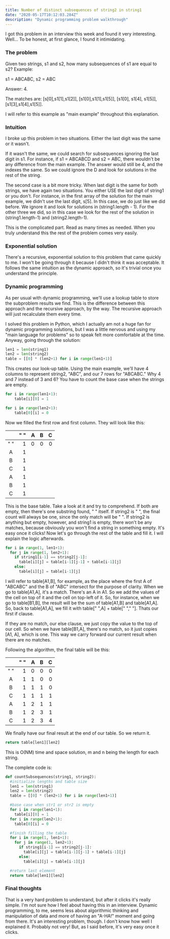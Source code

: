 ```yaml
---
title: Number of distinct subsequences of string2 in string1
date: "2020-05-17T10:12:03.284Z"
description: "Dynamic programming problem walkthrough"
---
```



<p>I got this problem in an interview this week and found it very interesting. Well... To be honest, at first glance, I found it intimidating.

<h3>The problem</h3>
<p>Given two strings, s1 and s2, how many subsequences of s1 are equal to s2? Example:</p>
<p>s1 = ABCABC, s2 = ABC

Answer: 4.

The matches are: [s[0],s1[1],s1[2]], [s1[0],s1[1],s1[5]], [s1[0], s1[4], s1[5]], [s1[3],s1[4],s1[5]].</p>
<p>I will refer to this example as "main example" throughout this explanation.</p>


<h3>Intuition</h3>
<p>I broke up this problem in two situations. Either the last digit was the same or it wasn't.</p>
<p>If it wasn't the same, we could search for subsequences ignoring the last digit in s1. For instance, if s1 = ABCABCD and s2 = ABC, there wouldn't be any difference from the main example. The answer would still be 4, and the indexes the same. So we could ignore the D and look for solutions in the rest of the string.</p>
<p>The second case is a bit more tricky. When last digit is the same for both strings, we have again two situations. You either USE the last digit of string1 or you don't. For instance, in the first array of the solution for the main example, we didn't use the last digit, s[5]. In this case, we do just like we did before. We ignore it and look for solutions in (string1.length - 1). For the other three we did, so in this case we look for the rest of the solution in (string1.length-1) and (string2.length-1).</p>
<p>This is the complicated part. Read as many times as needed. When you truly understand this the rest of the problem comes very easily.</p>

<h3>Exponential solution</h3>
<p>There's a recursive, exponential solution to this problem that came quickly to me. I won't be going through it because I didn't think it was acceptable. It follows the same intuition as the dynamic approach, so it's trivial once you understand the principle.<p>

<h3>Dynamic programming</h3>
<p>As per usual with dynamic programming, we'll use a lookup table to store the subproblem results we find. This is the difference between this approach and the recursive approach, by the way. The recursive approach will just recalculate them every time.</p>
<p>I solved this problem in Python, which I actually am not a huge fan for dynamic programming solutions, but I was a little nervous and using my "main language for problems" so to speak felt more comfortable at the time. Anyway, going through the solution:

```python
len1 = len(string1)
len2 = len(string2)
table = [[0] * (len2+1) for i in range(len1+1)]
```
This creates our look-up table. Using the main example, we'll have 4 columns to represent string2, "ABC", and our 7 rows for "ABCABC." Why 4 and 7 instead of 3 and 6? You have to count the base case when the strings are empty.

```python
for i in range(len1+1):
    table[i][0] = 1

for i in range(len2+1):
    table[0][i] = 0
```
Now we filled the first row and first column. They will look like this:

|            | " "  | A        | B           | C  |
|:-------------:| -----:| ------------- |:-------------:| -----:|
| " " | 1 | 0      | 0 | 0 |
| A      |   1 |       |       |    |
| B      |    1 |   |       |     |
| C      |   1 |         |       |    |
| A      |    1 |   |        |     |
| B      |   1 |        |       |    |
| C      |    1 |   |        |     |

This is the base table. Take a look at it and try to comprehend. If both are empty, then there's one substring found, " " itself. If string2 is " ", the final count will always be one, since the only match will be " ". If string2 is anything but empty, however, and string1 is empty, there won't be any matches, because obviously you won't find a string in something empty. It's easy once it clicks!
Now let's go through the rest of the table and fill it. I will explain the logic afterwards.

```python
for i in range(1, len1+1):
  for j in range(1, len2+1):
    if string1[i-1] == string2[j-1]:
      table[i][j] = table[i-1][j-1] + table[i-1][j]  
    else:
      table[i][j] = table[i-1][j]
```
I will refer to table[A1,B], for example, as the place where the first A of "ABCABC" and the B of "ABC" intersect for the purpose of clarity.
When we go to table[A1,A], it's a match. There's an A in A1. So we add the values of the cell on top of it and the cell on top-left of it. So, for instance, when we go to table[B1,B], the result will be the sum of table[A1,B] and table[A1,A]. So, back to table[A1,A], we fill it with table[" ",A] + table[" "," "]. Thats our first if clause.

If they are no match, our else clause, we just copy the value to the top of our cell. So when we have table[B1,A], there's no match, so it just copies [A1, A], which is one. This way we carry forward our current result when there are no matches.

Following the algorithm, the final table will be this:

|               | " "  | A             | B             | C     |
|:-------------:| ----:| ------------- |:-------------:| -----:|
| " "           |  1   | 0             | 0             |  0    |
| A             |   1  |    1          |     0         |   0   |
| B             |    1 |     1         |     1         |  0    |
| C             |   1  |   1           |     1         |   1   |
| A             |    1 |      2        |    1          |   1   |
| B             |   1  |       2       |      3        |    1  |
| C             |    1 |        2      |      3        |   4   |

We finally have our final result at the end of our table. So we return it.

```python
return table[len1][len2]
```

This is O(NM) time and space solution, m and n being the length for each string.

The complete code is:
```python
def countSubsequences(string1, string2):
  #initialize lengths and table size
  len1 = len(string1)
  len2 = len(string2)
  table = [[0] * (len2+1) for i in range(len1+1)]

  #base case when str1 or str2 is empty
  for i in range(len1+1):
    table[i][0] = 1  
  for i in range(len2+1):
    table[0][i] = 0

  #finish filling the table
  for i in range(1, len1+1):
    for j in range(1, len2+1):
      if string1[i-1] == string2[j-1]:
        table[i][j] = table[i-1][j-1] + table[i-1][j]  
      else:
        table[i][j] = table[i-1][j]

  #return last element
  return table[len1][len2]
```



<p></p>
<h3>Final thoughts</h3>

<p>That is a very hard problem to understand, but after it clicks it's really simple. I'm not sure how I feel about having this in an interview. Dynamic programming, to me, seems less about algorithmic thinking and manipulation of data and more of having an "A-HA!" moment and going from there.
It's an interesting problem, though. I don't know how well I explained it. Probably not very! But, as I said before, it's very easy once it clicks.</p>
